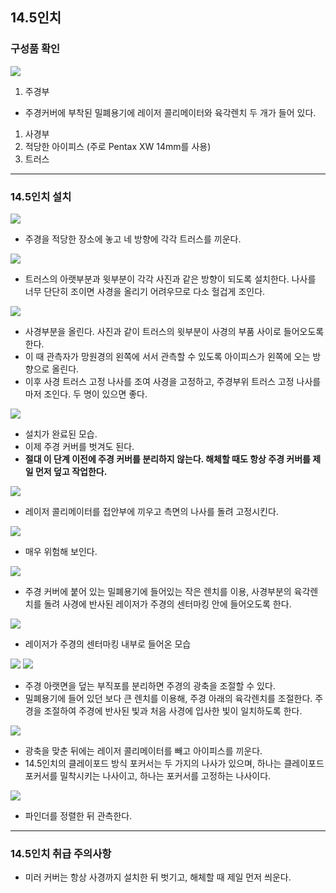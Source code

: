 ## 14.5인치

### 구성품 확인

![](100.jpg)

1. 주경부
 * 주경커버에 부착된 밀폐용기에 레이저 콜리메이터와 육각렌치 두 개가 들어 있다.
1. 사경부
1. 적당한 아이피스 (주로 Pentax XW 14mm를 사용)
1. 트러스

---

### 14.5인치 설치

![](101.jpg)

* 주경을 적당한 장소에 놓고 네 방향에 각각 트러스를 끼운다.

![](102.jpg)

* 트러스의 아랫부분과 윗부분이 각각 사진과 같은 방향이 되도록 설치한다. 나사를 너무 단단히 조이면 사경을 올리기 어려우므로 다소 헐겁게 조인다.

![](103.jpg)

* 사경부분을 올린다. 사진과 같이 트러스의 윗부분이 사경의 부품 사이로 들어오도록 한다.
* 이 때 관측자가 망원경의 왼쪽에 서서 관측할 수 있도록 아이피스가 왼쪽에 오는 방향으로 올린다.
* 이후 사경 트러스 고정 나사를 조여 사경을 고정하고, 주경부위 트러스 고정 나사를 마저 조인다. 두 명이 있으면 좋다.

![](104.jpg)

* 설치가 완료된 모습.
* 이제 주경 커버를 벗겨도 된다.
 * **절대 이 단계 이전에 주경 커버를 분리하지 않는다. 해체할 때도 항상 주경 커버를 제일 먼저 덮고 작업한다.**

![](105.jpg)

* 레이저 콜리메이터를 접안부에 끼우고 측면의 나사를 돌려 고정시킨다.

![](106.jpg)

* 매우 위험해 보인다.

![](107.jpg)

* 주경 커버에 붙어 있는 밀폐용기에 들어있는 작은 렌치를 이용, 사경부분의 육각렌치를 돌려 사경에 반사된 레이저가 주경의 센터마킹 안에 들어오도록 한다.

![](108.jpg)

* 레이저가 주경의 센터마킹 내부로 들어온 모습

![](109.jpg)
![](110.jpg)

* 주경 아랫면을 덮는 부직포를 분리하면 주경의 광축을 조절할 수 있다.
* 밀폐용기에 들어 있던 보다 큰 렌치를 이용해, 주경 아래의 육각렌치를 조절한다. 주경을 조절하여 주경에 반사된 빛과 처음 사경에 입사한 빛이 일치하도록 한다.

![](111.jpg)

* 광축을 맞춘 뒤에는 레이저 콜리메이터를 빼고 아이피스를 끼운다.
 * 14.5인치의 클레이포드 방식 포커서는 두 가지의 나사가 있으며, 하나는 클레이포드 포커서를 밀착시키는 나사이고, 하나는 포커서를 고정하는 나사이다.

![](112.jpg)

* 파인더를 정렬한 뒤 관측한다.

---

### 14.5인치 취급 주의사항

* 미러 커버는 항상 사경까지 설치한 뒤 벗기고, 해체할 때 제일 먼저 씌운다.
